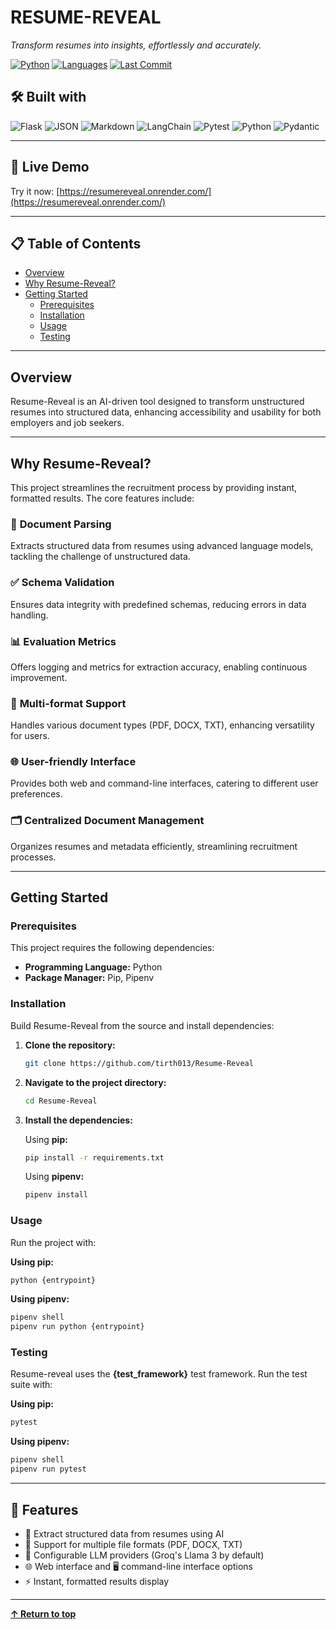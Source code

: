 # RESUME-REVEAL

*Transform resumes into insights, effortlessly and accurately.*

[![Python](https://img.shields.io/badge/python-71.4%25-blue.svg)](https://python.org)
[![Languages](https://img.shields.io/badge/languages-3-brightgreen.svg)](#)
[![Last Commit](https://img.shields.io/badge/last_commit-may-green.svg)](#)

## 🛠️ Built with

![Flask](https://img.shields.io/badge/Flask-000000?style=for-the-badge&logo=flask&logoColor=white)
![JSON](https://img.shields.io/badge/JSON-000000?style=for-the-badge&logo=json&logoColor=white)
![Markdown](https://img.shields.io/badge/Markdown-000000?style=for-the-badge&logo=markdown&logoColor=white)
![LangChain](https://img.shields.io/badge/LangChain-1C3C3C?style=for-the-badge&logo=langchain&logoColor=white)
![Pytest](https://img.shields.io/badge/Pytest-0A9EDC?style=for-the-badge&logo=pytest&logoColor=white)
![Python](https://img.shields.io/badge/Python-3776AB?style=for-the-badge&logo=python&logoColor=white)
![Pydantic](https://img.shields.io/badge/Pydantic-E92063?style=for-the-badge&logo=pydantic&logoColor=white)

---

## 🌟 Live Demo
Try it now: [https://resumereveal.onrender.com/](https://resumereveal.onrender.com/)

---

## 📋 Table of Contents

- [Overview](#overview)
- [Why Resume-Reveal?](#why-resume-reveal)
- [Getting Started](#getting-started)
  - [Prerequisites](#prerequisites)
  - [Installation](#installation)
  - [Usage](#usage)
  - [Testing](#testing)

---

## Overview

Resume-Reveal is an AI-driven tool designed to transform unstructured resumes into structured data, enhancing accessibility and usability for both employers and job seekers.

---

## Why Resume-Reveal?

This project streamlines the recruitment process by providing instant, formatted results. The core features include:

### 📄 **Document Parsing**
Extracts structured data from resumes using advanced language models, tackling the challenge of unstructured data.

### ✅ **Schema Validation** 
Ensures data integrity with predefined schemas, reducing errors in data handling.

### 📊 **Evaluation Metrics**
Offers logging and metrics for extraction accuracy, enabling continuous improvement.

### 📁 **Multi-format Support**
Handles various document types (PDF, DOCX, TXT), enhancing versatility for users.

### 🌐 **User-friendly Interface**
Provides both web and command-line interfaces, catering to different user preferences.

### 🗂️ **Centralized Document Management**
Organizes resumes and metadata efficiently, streamlining recruitment processes.

---

## Getting Started

### Prerequisites

This project requires the following dependencies:

- **Programming Language:** Python
- **Package Manager:** Pip, Pipenv

### Installation

Build Resume-Reveal from the source and install dependencies:

1. **Clone the repository:**
   ```bash
   git clone https://github.com/tirth013/Resume-Reveal
   ```

2. **Navigate to the project directory:**
   ```bash
   cd Resume-Reveal
   ```

3. **Install the dependencies:**
   
   Using **pip:**
   ```bash
   pip install -r requirements.txt
   ```
   
   Using **pipenv:**
   ```bash
   pipenv install
   ```

### Usage

Run the project with:

**Using pip:**
```bash
python {entrypoint}
```

**Using pipenv:**
```bash
pipenv shell
pipenv run python {entrypoint}
```

### Testing

Resume-reveal uses the **{test_framework}** test framework. Run the test suite with:

**Using pip:**
```bash
pytest
```

**Using pipenv:**
```bash
pipenv shell
pipenv run pytest
```

---

## 🚀 Features

- 🧠 Extract structured data from resumes using AI
- 📄 Support for multiple file formats (PDF, DOCX, TXT)
- 🔧 Configurable LLM providers (Groq's Llama 3 by default)
- 🌐 Web interface and 🖥️ command-line interface options
- ⚡ Instant, formatted results display

---

**[↑ Return to top](#resume-reveal)**
